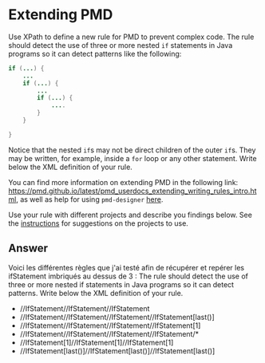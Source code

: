 # Extending PMD

Use XPath to define a new rule for PMD to prevent complex code. The rule should detect the use of three or more nested `if` statements in Java programs so it can detect patterns like the following:

```Java
if (...) {
    ...
    if (...) {
        ...
        if (...) {
            ....
        }
    }

}
```
Notice that the nested `if`s may not be direct children of the outer `if`s. They may be written, for example, inside a `for` loop or any other statement.
Write below the XML definition of your rule.

You can find more information on extending PMD in the following link: https://pmd.github.io/latest/pmd_userdocs_extending_writing_rules_intro.html, as well as help for using `pmd-designer` [here](https://github.com/selabs-ur1/VV-TP2/blob/master/exercises/designer-help.md).

Use your rule with different projects and describe you findings below. See the [instructions](../sujet.md) for suggestions on the projects to use.

## Answer

Voici les différentes règles que j'ai testé afin de récupérer et repérer les ifStatement imbriqués au dessus de 3 :
The rule should detect the use of three or more nested if statements in Java programs so it can detect patterns.
Write below the XML definition of your rule.

* //IfStatement//IfStatement//IfStatement 
* //IfStatement//IfStatement//IfStatement//IfStatement[last()] 
* //IfStatement//IfStatement//IfStatement//IfStatement[1] 
* //IfStatement//IfStatement//IfStatement//IfStatement/*
* //IfStatement[1]//IfStatement[1]//IfStatement[1]
* //IfStatement[last()]//IfStatement[last()]//IfStatement[last()]

